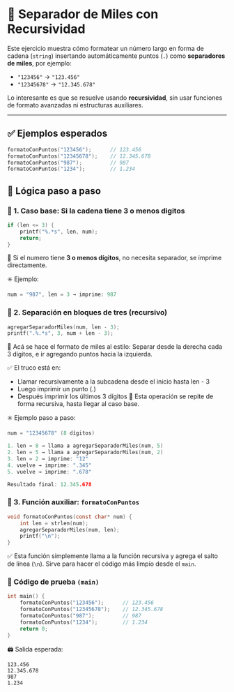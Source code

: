 # 🔢 Separador de Miles con Recursividad

Este ejercicio muestra cómo formatear un número largo en forma de cadena (`string`) insertando automáticamente puntos (`.`) como **separadores de miles**, por ejemplo:

- `"123456"` → `"123.456"`
- `"12345678"` → `"12.345.678"`

Lo interesante es que se resuelve usando **recursividad**, sin usar funciones de formato avanzadas ni estructuras auxiliares.

---

## ✅ Ejemplos esperados

```c
formatoConPuntos("123456");      // 123.456
formatoConPuntos("12345678");    // 12.345.678
formatoConPuntos("987");         // 987
formatoConPuntos("1234");        // 1.234
```

## 🔧 Lógica paso a paso

### 🔹 1. Caso base: Si la cadena tiene 3 o menos digitos

```c
if (len <= 3) {
    printf("%.*s", len, num);
    return;
}
```

📌 Si el numero tiene **3 o menos dígitos**, no necesita separador, se imprime directamente.

✳️ Ejemplo:
```c
num = "987", len = 3 → imprime: 987
```

### 🔹 2. Separación en bloques de tres (recursivo)
```c
agregarSeparadorMiles(num, len - 3);
printf(".%.*s", 3, num + len - 3);
```

📍 Acá se hace el formato de miles al estilo:
Separar desde la derecha cada 3 dígitos, e ir agregando puntos hacia la izquierda.

✅ El truco está en:

- Llamar recursivamente a la subcadena desde el inicio hasta len - 3
- Luego imprimir un punto (.)
- Después imprimir los últimos 3 dígitos
🔁 Esta operación se repite de forma recursiva, hasta llegar al caso base.

✳️ Ejemplo paso a paso:
```c
num = "12345678" (8 dígitos)

1. len = 8 → llama a agregarSeparadorMiles(num, 5)
2. len = 5 → llama a agregarSeparadorMiles(num, 2)
3. len = 2 → imprime: "12"
4. vuelve → imprime: ".345"
5. vuelve → imprime: ".678"

Resultado final: 12.345.678

```

### 🔹 3. Función auxiliar: `formatoConPuntos`

```c
void formatoConPuntos(const char* num) {
    int len = strlen(num);
    agregarSeparadorMiles(num, len);
    printf("\n");
}
```

✅ Esta función simplemente llama a la función recursiva y agrega el salto de línea (`\n`).
Sirve para hacer el código más limpio desde el `main`.

### 🧪 Código de prueba `(main)`

```c
int main() {
    formatoConPuntos("123456");      // 123.456
    formatoConPuntos("12345678");    // 12.345.678
    formatoConPuntos("987");         // 987
    formatoConPuntos("1234");        // 1.234
    return 0;
}
```
🖨️ Salida esperada:

```
123.456
12.345.678
987
1.234
```

